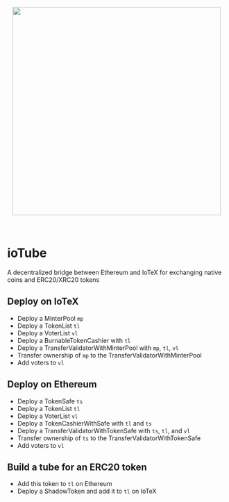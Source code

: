 <p align="center">
  <img src="https://github.com/iotexproject/ioTube/blob/master/ioTube.png" width="480px">
</p>

&nbsp;

# ioTube
A decentralized bridge between Ethereum and IoTeX for exchanging native coins and ERC20/XRC20 tokens

## Deploy on IoTeX
* Deploy a MinterPool `mp`
* Deploy a TokenList `tl`
* Deploy a VoterList `vl`
* Deploy a BurnableTokenCashier with `tl`
* Deploy a TransferValidatorWithMinterPool with `mp`, `tl`, `vl`
* Transfer ownership of `mp` to the TransferValidatorWithMinterPool
* Add voters to `vl`

## Deploy on Ethereum
* Deploy a TokenSafe `ts`
* Deploy a TokenList `tl`
* Deploy a VoterList `vl`
* Deploy a TokenCashierWithSafe with `tl` and `ts`
* Deploy a TransferValidatorWithTokenSafe with `ts`, `tl`, and `vl`
* Transfer ownership of `ts` to the TransferValidatorWithTokenSafe
* Add voters to `vl`

## Build a tube for an ERC20 token
* Add this token to `tl` on Ethereum
* Deploy a ShadowToken and add it to `tl` on IoTeX
